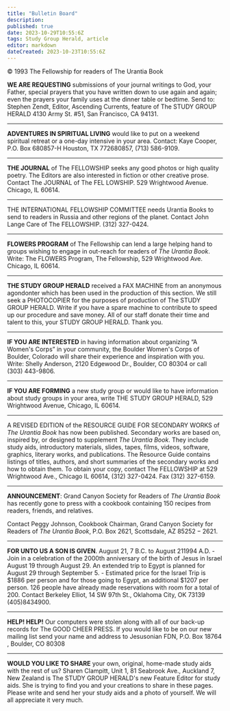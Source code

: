 ```yaml
---
title: "Bulletin Board"
description: 
published: true
date: 2023-10-29T10:55:6Z
tags: Study Group Herald, article
editor: markdown
dateCreated: 2023-10-23T10:55:6Z
---
```


<p class="v-card v-sheet theme--light gray lighten-3 px-2">© 1993 The Fellowship for readers of The Urantia Book</p>

**WE ARE REQUESTING** submissions of your journal writings to God, your Father, special prayers that you have written down to use again and again; even the prayers your family uses at the dinner table or bedtime. Send to: Stephen Zendt, Editor, Ascending Currents, feature of The STUDY GROUP HERALD 4130 Army St. \#51, San Francisco, CA 94131.

---

**ADVENTURES IN SPIRITUAL LIVING** would like to put on a weekend spiritual retreat or a one-day intensive in your area. Contact: Kaye Cooper, P.O. Box 680857-H Houston, TX 772680857, (713) 586-9109.

---

**THE JOURNAL** of The FELLOWSHIP seeks any good photos or high quality poetry. The Editors are also interested in fiction or other creative prose. Contact The JOURNAL of The FEL LOWSHIP. 529 Wrightwood Avenue. Chicago, IL 60614.

---

THE INTERNATIONAL FELLOWSHIP COMMITTEE needs Urantia Books to send to readers in Russia and other regions of the planet. Contact John Lange Care of The FELLOWSHIP. (312) 327-0424.

---

**FLOWERS PROGRAM** of The Fellowship can lend a large helping hand to groups wishing to engage in out-reach for readers of _The Urantia Book_. Write: The FLOWERS Program, The Fellowship, 529 Wrightwood Ave. Chicago, IL 60614.

---

**THE STUDY GROUP HERALD** received a FAX MACHINE from an anonymous agondonter which has been used in the production of this section. We still seek a PHOTOCOPIER for the purposes of production of The STUDY GROUP HERALD. Write if you have a spare machine to contribute to speed up our procedure and save money. All of our staff donate their time and talent to this, your STUDY GROUP HERALD. Thank you.

---

**IF YOU ARE INTERESTED** in having information about organizing “A Women's Corps” in your community, the Boulder Women's Corps of Boulder, Colorado will share their experience and inspiration with you. Write: Shelly Anderson, 2120 Edgewood Dr., Boulder, CO 80304 or call (303) 443-9806.

---

**IF YOU ARE FORMING** a new study group or would like to have information about study groups in your area, write THE STUDY GROUP HERALD, 529 Wrightwood Avenue, Chicago, IL 60614.

---

A REVISED EDITION of the RESOURCE GUIDE FOR SECONDARY WORKS of _The Urantia Book_ has now been published. Secondary works are based on, inspired by, or designed to supplement _The Urantia Book_. They include study aids, introductory materials, slides, tapes, films, videos, software, graphics, literary works, and publications. The Resource Guide contains listings of titles, authors, and short summaries of the secondary works and how to obtain them. To obtain your copy, contact The FELLOWSHIP at 529 Wrightwood Ave., Chicago IL 60614, (312) 327-0424. Fax (312) 327-6159.

---

**ANNOUNCEMENT**: Grand Canyon Society for Readers of _The Urantia Book_ has recently gone to press with a cookbook containing 150 recipes from readers, friends, and relatives.

Contact Peggy Johnson, Cookbook Chairman, Grand Canyon Society for Readers of _The Urantia Book_, P.O. Box 2621, Scottsdale, AZ $85252-2621$.

---

**FOR UNTO US A SON IS GIVEN**. August 21, 7 B.C. to August 211994 A.D. - Join in a celebration of the 2000th anniversary of the birth of Jesus in Israel August 19 through August 29. An extended trip to Egypt is planned for August 29 through September 5. - Estimated price for the Israel Trip is $\$ 1886$ per person and for those going to Egypt, an additional \$1207 per person. 126 people have already made reservations with room for a total of 200. Contact Berkeley Elliot, 14 SW 97th St., Oklahoma City, OK 73139 (405)8434900.

---

**HELP! HELP!** Our computers were stolen along with all of our back-up records for The GOOD CHEER PRESS. If you would like to be on our new mailing list send your name and address to Jesusonian FDN, P.O. Box 18764 , Boulder, CO 80308

---

**WOULD YOU LIKE TO SHARE** your own, original, home-made study aids with the rest of us? Sharen Clampitt, Unit 1, 81 Seabrook Ave., Auckland 7, New Zealand is The STUDY GROUP HERALD's new Feature Editor for study aids. She is trying to find you and your creations to share in these pages. Please write and send her your study aids and a photo of yourself. We will all appreciate it very much.